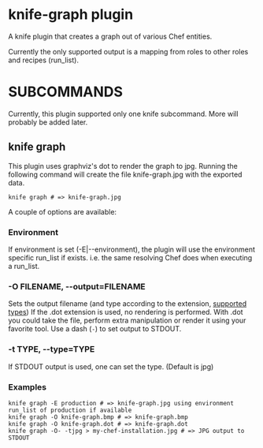 knife-graph plugin
==================

A knife plugin that creates a graph out of various Chef entities.

Currently the only supported output is a mapping from roles to other roles and recipes (run_list).

SUBCOMMANDS
===========

Currently, this plugin supported only one knife subcommand. More will probably be added later.

knife graph
-----------

This plugin uses graphviz's dot to render the graph to jpg. Running the following command will create the file
knife-graph.jpg with the exported data.

    knife graph # => knife-graph.jpg

A couple of options are available:

### Environment

If environment is set (-E|--environment), the plugin will use the environment specific run_list if exists. i.e. the
same resolving Chef does when executing a run_list.

### -O FILENAME, --output=FILENAME

Sets the output filename (and type according to the extension, [supported types](http://www.graphviz.org/doc/info/output.html))
If the .dot extension is used, no rendering is performed. With .dot you could take the file, perform extra manipulation
or render it using your favorite tool. Use a dash (`-`) to set output to STDOUT.

### -t TYPE, --type=TYPE

If STDOUT output is used, one can set the type. (Default is jpg)

### Examples

    knife graph -E production # => knife-graph.jpg using environment run_list of production if available
    knife graph -O knife-graph.bmp # => knife-graph.bmp
    knife graph -O knife-graph.dot # => knife-graph.dot
    knife graph -O- -tjpg > my-chef-installation.jpg # => JPG output to STDOUT
